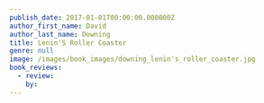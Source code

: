 ```yaml
---
publish_date: 2017-01-01T00:00:00.000000Z
author_first_name: David
author_last_name: Downing
title: Lenin'S Roller Coaster
genre: null
image: /images/book_images/downing_lenin's_roller_coaster.jpg
book_reviews:
  - review: 
    by: 
---
```

